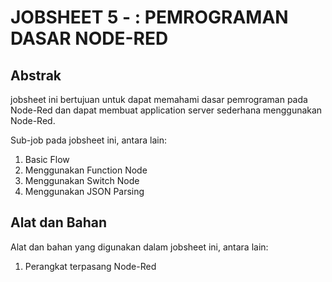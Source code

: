 # JOBSHEET 5 - : PEMROGRAMAN DASAR NODE-RED

## Abstrak
jobsheet ini bertujuan untuk dapat memahami dasar pemrograman pada Node-Red dan dapat membuat application server sederhana menggunakan Node-Red.

Sub-job pada jobsheet ini, antara lain:
  1. Basic Flow
  2. Menggunakan Function Node
  3. Menggunakan Switch Node
  4. Menggunakan JSON Parsing

## Alat dan Bahan

Alat dan bahan yang digunakan dalam jobsheet ini, antara lain:
  1. Perangkat terpasang Node-Red
